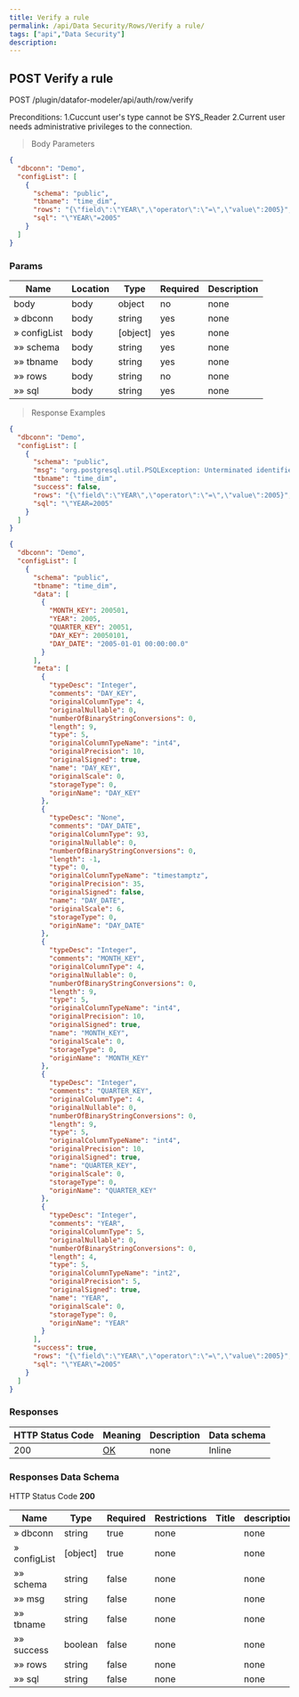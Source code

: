 ```yaml
---
title: Verify a rule
permalink: /api/Data Security/Rows/Verify a rule/
tags: ["api","Data Security"]
description: 
---
```


## POST Verify a  rule

POST /plugin/datafor-modeler/api/auth/row/verify

Preconditions:
1.Cuccunt user's type cannot be SYS_Reader
2.Current user needs administrative privileges to the connection.

> Body Parameters

```json
{
  "dbconn": "Demo",
  "configList": [
    {
      "schema": "public",
      "tbname": "time_dim",
      "rows": "{\"field\":\"YEAR\",\"operator\":\"=\",\"value\":2005}",
      "sql": "\"YEAR\"=2005"
    }
  ]
}
```

### Params

|Name|Location|Type|Required|Description|
|---|---|---|---|---|
|body|body|object| no |none|
|» dbconn|body|string| yes |none|
|» configList|body|[object]| yes |none|
|»» schema|body|string| yes |none|
|»» tbname|body|string| yes |none|
|»» rows|body|string| no |none|
|»» sql|body|string| yes |none|

> Response Examples

```json
{
  "dbconn": "Demo",
  "configList": [
    {
      "schema": "public",
      "msg": "org.postgresql.util.PSQLException: Unterminated identifier started at position 40 in SQL select * from \"public\".\"time_dim\" where \"YEAR=2005. Expected \" char",
      "tbname": "time_dim",
      "success": false,
      "rows": "{\"field\":\"YEAR\",\"operator\":\"=\",\"value\":2005}",
      "sql": "\"YEAR=2005"
    }
  ]
}
```

```json
{
  "dbconn": "Demo",
  "configList": [
    {
      "schema": "public",
      "tbname": "time_dim",
      "data": [
        {
          "MONTH_KEY": 200501,
          "YEAR": 2005,
          "QUARTER_KEY": 20051,
          "DAY_KEY": 20050101,
          "DAY_DATE": "2005-01-01 00:00:00.0"
        }
      ],
      "meta": [
        {
          "typeDesc": "Integer",
          "comments": "DAY_KEY",
          "originalColumnType": 4,
          "originalNullable": 0,
          "numberOfBinaryStringConversions": 0,
          "length": 9,
          "type": 5,
          "originalColumnTypeName": "int4",
          "originalPrecision": 10,
          "originalSigned": true,
          "name": "DAY_KEY",
          "originalScale": 0,
          "storageType": 0,
          "originName": "DAY_KEY"
        },
        {
          "typeDesc": "None",
          "comments": "DAY_DATE",
          "originalColumnType": 93,
          "originalNullable": 0,
          "numberOfBinaryStringConversions": 0,
          "length": -1,
          "type": 0,
          "originalColumnTypeName": "timestamptz",
          "originalPrecision": 35,
          "originalSigned": false,
          "name": "DAY_DATE",
          "originalScale": 6,
          "storageType": 0,
          "originName": "DAY_DATE"
        },
        {
          "typeDesc": "Integer",
          "comments": "MONTH_KEY",
          "originalColumnType": 4,
          "originalNullable": 0,
          "numberOfBinaryStringConversions": 0,
          "length": 9,
          "type": 5,
          "originalColumnTypeName": "int4",
          "originalPrecision": 10,
          "originalSigned": true,
          "name": "MONTH_KEY",
          "originalScale": 0,
          "storageType": 0,
          "originName": "MONTH_KEY"
        },
        {
          "typeDesc": "Integer",
          "comments": "QUARTER_KEY",
          "originalColumnType": 4,
          "originalNullable": 0,
          "numberOfBinaryStringConversions": 0,
          "length": 9,
          "type": 5,
          "originalColumnTypeName": "int4",
          "originalPrecision": 10,
          "originalSigned": true,
          "name": "QUARTER_KEY",
          "originalScale": 0,
          "storageType": 0,
          "originName": "QUARTER_KEY"
        },
        {
          "typeDesc": "Integer",
          "comments": "YEAR",
          "originalColumnType": 5,
          "originalNullable": 0,
          "numberOfBinaryStringConversions": 0,
          "length": 4,
          "type": 5,
          "originalColumnTypeName": "int2",
          "originalPrecision": 5,
          "originalSigned": true,
          "name": "YEAR",
          "originalScale": 0,
          "storageType": 0,
          "originName": "YEAR"
        }
      ],
      "success": true,
      "rows": "{\"field\":\"YEAR\",\"operator\":\"=\",\"value\":2005}",
      "sql": "\"YEAR\"=2005"
    }
  ]
}
```

### Responses

|HTTP Status Code |Meaning|Description|Data schema|
|---|---|---|---|
|200|[OK](https://tools.ietf.org/html/rfc7231#section-6.3.1)|none|Inline|

### Responses Data Schema

HTTP Status Code **200**

|Name|Type|Required|Restrictions|Title|description|
|---|---|---|---|---|---|
|» dbconn|string|true|none||none|
|» configList|[object]|true|none||none|
|»» schema|string|false|none||none|
|»» msg|string|false|none||none|
|»» tbname|string|false|none||none|
|»» success|boolean|false|none||none|
|»» rows|string|false|none||none|
|»» sql|string|false|none||none|